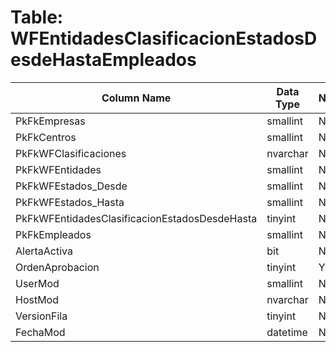 # Table: WFEntidadesClasificacionEstadosDesdeHastaEmpleados

| Column Name | Data Type | Nullable |
|-------------|-----------|----------|
| PkFkEmpresas | smallint | NO |
| PkFkCentros | smallint | NO |
| PkFkWFClasificaciones | nvarchar | NO |
| PkFkWFEntidades | smallint | NO |
| PkFkWFEstados_Desde | smallint | NO |
| PkFkWFEstados_Hasta | smallint | NO |
| PkFkWFEntidadesClasificacionEstadosDesdeHasta | tinyint | NO |
| PkFkEmpleados | smallint | NO |
| AlertaActiva | bit | NO |
| OrdenAprobacion | tinyint | YES |
| UserMod | smallint | NO |
| HostMod | nvarchar | NO |
| VersionFila | tinyint | NO |
| FechaMod | datetime | NO |
